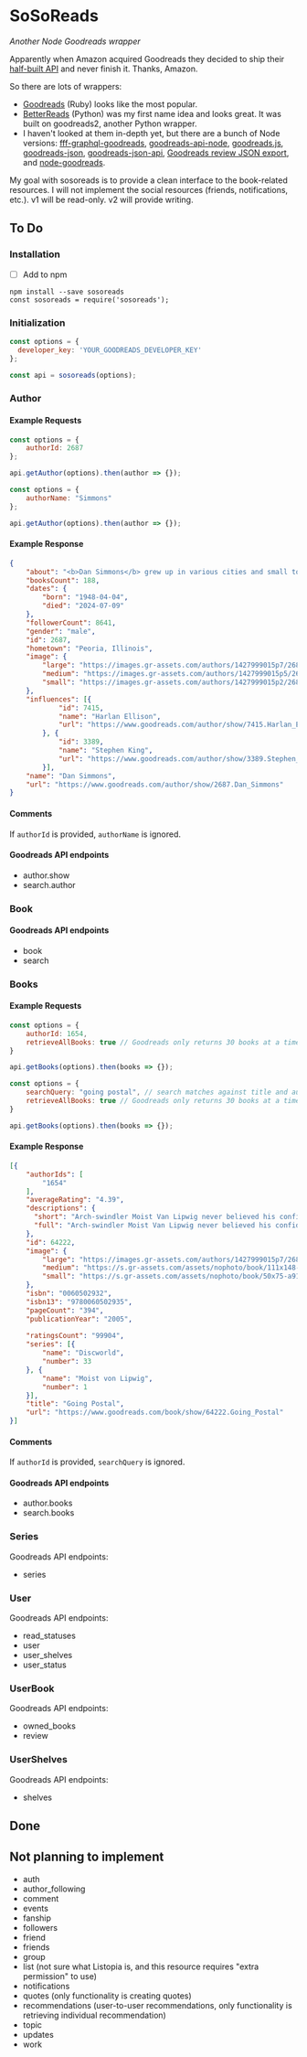 # SoSoReads
*Another Node Goodreads wrapper*

Apparently when Amazon acquired Goodreads they decided to ship their [half-built API](https://www.goodreads.com/api) and never finish it. Thanks, Amazon.

So there are lots of wrappers: 
- [Goodreads](https://github.com/sosedoff/goodreads) (Ruby) looks like the most popular.
- [BetterReads](https://github.com/thejessleigh/betterreads) (Python) was my first name idea and looks great. It was built on goodreads2, another Python wrapper.
- I haven't looked at them in-depth yet, but there are a bunch of Node versions: [fff-graphql-goodreads](https://github.com/mpj/fff-graphql-goodreads), [goodreads-api-node](https://github.com/baahrens/goodreads-api-node), [goodreads.js](https://github.com/AnalogJ/goodreads.js), [goodreads-json](https://github.com/rosnovsky/goodreads-json), [goodreads-json-api](https://github.com/myke11j/goodreads-json-api), [Goodreads review JSON export](https://github.com/remy/goodreads), and [node-goodreads](https://github.com/bdickason/node-goodreads). 

My goal with sosoreads is to provide a clean interface to the book-related resources. I will not implement the social resources (friends, notifications, etc.). v1 will be read-only. v2 will provide writing.


## To Do

### Installation

- [ ] Add to npm

```
npm install --save sosoreads
const sosoreads = require('sosoreads');
```



### Initialization

```js
const options = {
  developer_key: 'YOUR_GOODREADS_DEVELOPER_KEY'
};

const api = sosoreads(options);
```



### Author

#### Example Requests

```js
const options = {
    authorId: 2687
};

api.getAuthor(options).then(author => {});
```

```js
const options = {
    authorName: "Simmons"
};

api.getAuthor(options).then(author => {});
```

#### Example Response
```json
{
    "about": "<b>Dan Simmons</b> grew up in various cities and small towns in the Midwest, including Brimfield, Illinois, which was the source of his fictional \"Elm Haven\" in 1991's SUMMER OF NIGHT and 2002's A WINTER HAUNTING.",
    "booksCount": 188,
    "dates": {
        "born": "1948-04-04",
        "died": "2024-07-09"
    },
    "followerCount": 8641,
    "gender": "male",
    "id": 2687,
    "hometown": "Peoria, Illinois",
    "image": {
        "large": "https://images.gr-assets.com/authors/1427999015p7/2687.jpg",
        "medium": "https://images.gr-assets.com/authors/1427999015p5/2687.jpg",
        "small": "https://images.gr-assets.com/authors/1427999015p2/2687.jpg"
    },
    "influences": [{
            "id": 7415,
            "name": "Harlan Ellison",
            "url": "https://www.goodreads.com/author/show/7415.Harlan_Ellison"
        }, {
            "id": 3389,
            "name": "Stephen King",
            "url": "https://www.goodreads.com/author/show/3389.Stephen_King"
        }],
    "name": "Dan Simmons",
    "url": "https://www.goodreads.com/author/show/2687.Dan_Simmons"
}
```


#### Comments

If `authorId` is provided, `authorName` is ignored.

#### Goodreads API endpoints
- author.show
- search.author



### Book

#### Goodreads API endpoints
- book
- search



### Books

#### Example Requests

```js
const options = {
    authorId: 1654,
    retrieveAllBooks: true // Goodreads only returns 30 books at a time when retrieving by author; to return all books, sosoreads makes multiple Goodreads API calls. Default is false.
}

api.getBooks(options).then(books => {});
```

```js
const options = {
    searchQuery: "going postal", // search matches against title and author fields
    retrieveAllBooks: true // Goodreads only returns 30 books at a time when searching; to return all books, sosoreads makes multiple Goodreads API calls. Default is false.
}

api.getBooks(options).then(books => {});
```

#### Example Response
```json
[{
    "authorIds": [
        "1654"
    ],
    "averageRating": "4.39",
    "descriptions": {
      "short": "Arch-swindler Moist Van Lipwig never believed his confidence crimes were hanging offenses - until he found himself with a noose tightly around his neck, dropping through a trapdoor, and falling into...a government job?",
      "full": "Arch-swindler Moist Van Lipwig never believed his confidence crimes were hanging offenses - until he found himself with a noose tightly around his neck, dropping through a trapdoor, and falling into...a government job?\nBy all rights, Moist should have met his maker. Instead, it's Lord Vetinari, supreme ruler of Ankh-Morpork, who promptly offers him a job as Postmaster. Since his only other option is a nonliving one, Moist accepts the position - and the hulking golem watchdog who comes along with it, just in case Moist was considering abandoning his responsibilities prematurely.\nGetting the moribund Postal Service up and running again, however, may be a near-impossible task, what with literally mountains of decades-old undelivered mail clogging every nook and cranny of the broken-down post office building; and with only a few creaky old postmen and one rather unstable, pin-obsessed youth available to deliver it. Worse still, Moist could swear the mail is talking to him. Worst of all, it means taking on the gargantuan, money-hungry Grand Trunk clacks communication monopoly and its bloodthirsty piratical head, Mr. Reacher Gilt.\nBut it says on the building Neither Rain Nor Snow Nor Glom of Nit...Inspiring words (admittedly, some of the bronze letters have been stolen), and for once in his wretched life Moist is going to fight. And if the bold and impossible are what's called for, he'll do it - in order to move the mail, continue breathing, get the girl, and specially deliver that invaluable commodity that every human being (not to mention troll, dwarf, and, yes, even golem) requires: hope."
    },
    "id": 64222,
    "image": {
        "large": "https://images.gr-assets.com/authors/1427999015p7/2687.jpg",
        "medium": "https://s.gr-assets.com/assets/nophoto/book/111x148-bcc042a9c91a29c1d680899eff700a03.png",
        "small": "https://s.gr-assets.com/assets/nophoto/book/50x75-a91bf249278a81aabab721ef782c4a74.png"
    },
    "isbn": "0060502932",
    "isbn13": "9780060502935",
    "pageCount": "394",
    "publicationYear": "2005",
    
    "ratingsCount": "99904",
    "series": [{
        "name": "Discworld",
        "number": 33
    }, {
        "name": "Moist von Lipwig",
        "number": 1
    }],
    "title": "Going Postal",
    "url": "https://www.goodreads.com/book/show/64222.Going_Postal"
}]
```

#### Comments
If `authorId` is provided, `searchQuery` is ignored.

#### Goodreads API endpoints
- author.books
- search.books



### Series
Goodreads API endpoints: 
- series



### User
Goodreads API endpoints: 
- read_statuses
- user
- user_shelves
- user_status



### UserBook
Goodreads API endpoints: 
- owned_books
- review



### UserShelves
Goodreads API endpoints: 
- shelves



## Done



## Not planning to implement
- auth
- author_following
- comment
- events
- fanship
- followers
- friend
- friends
- group
- list (not sure what Listopia is, and this resource requires "extra permission" to use)
- notifications
- quotes (only functionality is creating quotes)
- recommendations (user-to-user recommendations, only functionality is retrieving individual recommendation)
- topic
- updates
- work
